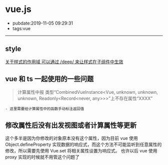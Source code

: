 # vue.js

- pubdate:2019-11-05 09:29:31
- tags:vue

---

## style

[关于样式的作用域 可以通过 /deep/ 来让样式在子组件中生效](https://vue-loader-v14.vuejs.org/zh-cn/features/scoped-css.html)

## vue 和 ts 一起使用的一些问题

> 计算属性中报 类型“CombinedVueInstance<Vue, unknown, unknown, unknown, Readonly<Record<never, any>>>”上不存在属性“XXXX”

```
- 这里需要给计算属性中的函数手动标注返回值
```

## 修改属性后没有出发视图或者计算属性等更新

这个多半是因为你修改的对象原本没有这个属性，因为目前 vue 使用 Object.defineProperty 实现数据的响应式，而这个方法不可能监听到任意属性的修改，所以需要先使用 Vue.set 将相关属性设置为响应式。 也许以后 vue 使用 proxy 实现的时候就不用管这个问题了
